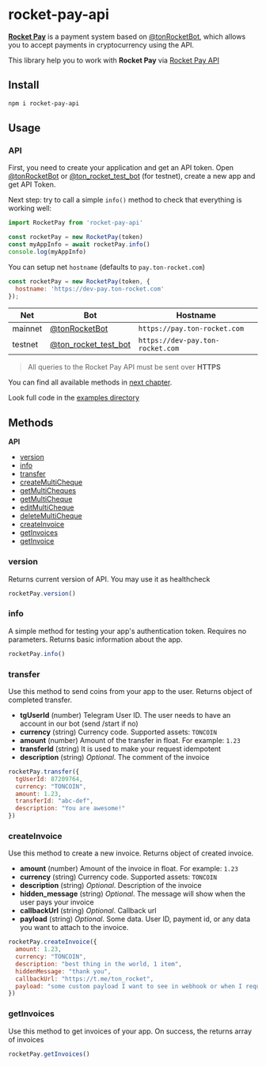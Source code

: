 # rocket-pay-api

**[Rocket Pay](https://t.me/tonRocketBot)** is a payment system based on [@tonRocketBot](https://t.me/tonRocketBot?start=i_jUltLnHEUE), which allows you to accept payments in cryptocurrency using the API.

This library help you to work with **Rocket Pay** via [Rocket Pay API](https://pay.ton-rocket.com/api/#/)

## Install

```sh
npm i rocket-pay-api
```

## Usage

### API

First, you need to create your application and get an API token. Open [@tonRocketBot](https://t.me/tonRocketBot) or [@ton_rocket_test_bot](https://t.me/ton_rocket_test_bot) (for testnet), create a new app and get API Token.

Next step: try to call a simple `info()` method to check that everything is working well:

```js
import RocketPay from 'rocket-pay-api'

const rocketPay = new RocketPay(token)
const myAppInfo = await rocketPay.info()
console.log(myAppInfo)
```

You can setup net `hostname` (defaults to `pay.ton-rocket.com`)

```js
const rocketPay = new RocketPay(token, {
  hostname: 'https://dev-pay.ton-rocket.com'
});
```

Net     | Bot                                                         | Hostname
------- | ----------------------------------------------------------- |------------------------
mainnet | [@tonRocketBot](http://t.me/tonRocketBot)               | `https://pay.ton-rocket.com`
testnet | [@ton_rocket_test_bot](http://t.me/ton_rocket_test_bot) | `https://dev-pay.ton-rocket.com`

> All queries to the Rocket Pay API must be sent over **HTTPS**

You can find all available methods in [next chapter](#Methods).

Look full code in the [examples directory](https://github.com/duckmetr/rocket-pay-api/tree/main/examples)
## Methods

**API**

* [version](#version)
* [info](#info)
* [transfer](#transfer)
* [createMultiCheque](#createMultiCheque)
* [getMultiCheques](#getMultiCheques)
* [getMultiCheque](#getMultiCheque)
* [editMultiCheque](#editMultiCheque)
* [deleteMultiCheque](#deleteMultiCheque)
* [createInvoice](#createInvoice)
* [getInvoices](#getInvoices)
* [getInvoice](#getInvoice)

### version

Returns current version of API. You may use it as healthcheck

```js
rocketPay.version()
```

### info

A simple method for testing your app's authentication token. Requires no parameters. Returns basic information about the app.

```js
rocketPay.info()
```

### transfer

Use this method to send coins from your app to the user. Returns object of completed transfer.

* **tgUserId** (number)
Telegram User ID. The user needs to have an account in our bot (send /start if no)
* **currency** (string)
Currency code. Supported assets: `TONCOIN`
* **amount** (number)
Amount of the transfer in float. For example: `1.23`
* **transferId** (string)
It is used to make your request idempotent
* **description** (string)
*Optional*. The comment of the invoice

```js
rocketPay.transfer({
  tgUserId: 87209764,
  currency: "TONCOIN",
  amount: 1.23,
  transferId: "abc-def",
  description: "You are awesome!"
})
```
### createInvoice

Use this method to create a new invoice. Returns object of created invoice.

* **amount** (number)
Amount of the invoice in float. For example: `1.23`
* **currency** (string)
Currency code. Supported assets: `TONCOIN`
* **description** (string)
*Optional*. Description of the invoice
* **hidden_message** (string)
*Optional*. The message will show when the user pays your invoice
* **callbackUrl** (string)
*Optional*. Callback url
* **payload** (string)
*Optional*. Some data. User ID, payment id, or any data you want to attach to the invoice.

```js
rocketPay.createInvoice({
  amount: 1.23,
  currency: "TONCOIN",
  description: "best thing in the world, 1 item",
  hiddenMessage: "thank you",
  callbackUrl: "https://t.me/ton_rocket",
  payload: "some custom payload I want to see in webhook or when I request invoice"
})
```

### getInvoices

Use this method to get invoices of your app. On success, the returns array of invoices
```js
rocketPay.getInvoices()
```
